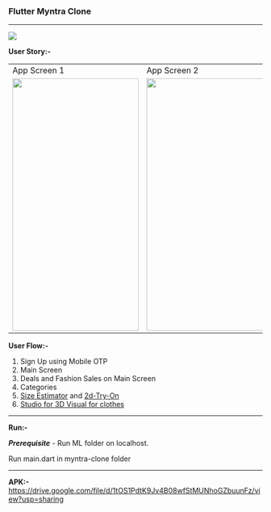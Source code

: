### Flutter Myntra Clone

___

<img src = "https://github.com/kshitijsuri90/The-Trial-Buy/blob/main/Machine%20Learning/size-estimator/assets/Big%20Sur%20Icons%20(Community).png?raw=true" />

**User Story:-**

<table style="border-spacing:15px">
  <tr>
    <td>App Screen 1</td>
    <td>App Screen 2</td>
    <td>App Screen 3</td>
    <td>App Screen 4</td>
  </tr>
  <tr>
    <td><img src = "https://github.com/kshitijsuri90/The-Trial-Buy/blob/main/Machine%20Learning/size-estimator/assets/5.jpeg?raw=true" width = "250" height = "500" /></td>
    <td><img src = "https://github.com/kshitijsuri90/The-Trial-Buy/blob/main/Machine%20Learning/size-estimator/assets/6.jpeg?raw=true" width = "250" height = "500" /></td>
    <td><img src = "https://github.com/kshitijsuri90/The-Trial-Buy/blob/main/Machine%20Learning/size-estimator/assets/7.jpeg?raw=true" width = "250" height = "500" /></td>
    <td><img src = "https://github.com/kshitijsuri90/The-Trial-Buy/blob/main/Machine%20Learning/size-estimator/assets/8.jpeg?raw=true" width = "250" height = "500" /></td>
  </tr>
 </table>

**User Flow:-**

1. Sign Up using Mobile OTP
2. Main Screen
3. Deals and Fashion Sales on Main Screen
4. Categories 
5. [Size Estimator](https://github.com/kshitijsuri90/The-Trial-Buy/tree/main/Machine%20Learning/size-estimator) and [2d-Try-On](https://github.com/kshitijsuri90/The-Trial-Buy/tree/main/Machine%20Learning/2d_trial)
6. [Studio for 3D Visual for clothes](https://github.com/kshitijsuri90/The-Trial-Buy/tree/main/Unity)

___

**Run:-**

***Prerequisite*** - Run ML folder on localhost.

Run main.dart in myntra-clone folder

___

**APK:-**
https://drive.google.com/file/d/1tOS1PdtK9Jv4B08wfStMUNhoGZbuunFz/view?usp=sharing
